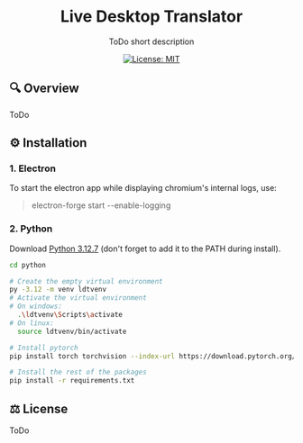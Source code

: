 <h1 align="center">
  Live Desktop Translator
</h1>


<p align="center">
  ToDo short description
</p>

<div align="center">
    
[![License: MIT](https://img.shields.io/badge/License-MIT-yellow.svg)](https://opensource.org/licenses/MIT)
</div>


## 🔍 Overview

ToDo


## ⚙️ Installation

### 1. Electron

To start the electron app while displaying chromium's internal logs, use:
> electron-forge start --enable-logging


### 2. Python

Download [Python 3.12.7](https://www.python.org/downloads/release/python-3127/) (don't forget to add it to the PATH during install).

```bash
cd python

# Create the empty virtual environment
py -3.12 -m venv ldtvenv
# Activate the virtual environment
# On windows:
  .\ldtvenv\Scripts\activate
# On linux:
  source ldtvenv/bin/activate

# Install pytorch
pip install torch torchvision --index-url https://download.pytorch.org/whl/cu118

# Install the rest of the packages
pip install -r requirements.txt
```



## ⚖️ License

ToDo
